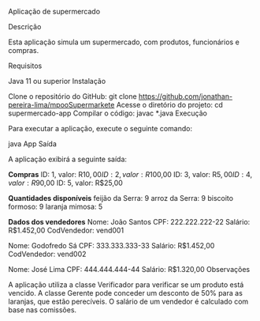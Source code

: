 Aplicação de supermercado

Descrição

Esta aplicação simula um supermercado, com produtos, funcionários e compras.

Requisitos

Java 11 ou superior
Instalação

Clone o repositório do GitHub:
git clone https://github.com/jonathan-pereira-lima/mpooSupermarkete
Acesse o diretório do projeto:
cd supermercado-app
Compilar o código:
javac *.java
Execução

Para executar a aplicação, execute o seguinte comando:

java App
Saída

A aplicação exibirá a seguinte saída:

**Compras**
ID: 1, valor: R$10,00
ID: 2, valor: R$100,00
ID: 3, valor: R$5,00
ID: 4, valor: R$90,00
ID: 5, valor: R$25,00

**Quantidades disponíveis**
feijão da Serra: 9
arroz da Serra: 9
biscoito formoso: 9
laranja mimosa: 5

**Dados dos vendedores**
Nome: João Santos
CPF: 222.222.222-22
Salário: R$1.452,00
CodVendedor: vend001

Nome: Godofredo Sá
CPF: 333.333.333-33
Salário: R$1.452,00
CodVendedor: vend002

Nome: José Lima
CPF: 444.444.444-44
Salário: R$1.320,00
Observações

A aplicação utiliza a classe Verificador para verificar se um produto está vencido.
A classe Gerente pode conceder um desconto de 50% para as laranjas, que estão perecíveis.
O salário de um vendedor é calculado com base nas comissões.
